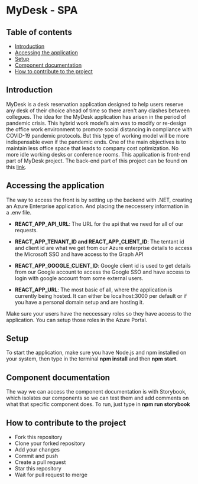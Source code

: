 # MyDesk - SPA

## Table of contents

- [Introduction](#introduction)
- [Accessing the application](#accessing-the-application)
- [Setup](#setup)
- [Component documentation](#component-documentation)
- [How to contribute to the project](#how-to-contribute-to-the-project)

## Introduction

MyDesk is a desk reservation application designed to help users reserve any desk of their choice ahead of time so there aren't any clashes between collegues. The idea for the MyDesk application has arisen in the period of pandemic crisis. This hybrid work model’s aim was to modify or re-design the office work environment to promote social distancing in compliance with COVID-19 pandemic protocols. But this type of working model will be more indispensable even if the pandemic ends. One of the main objectives is to maintain less office space that leads to company cost optimization. No more idle working desks or conference rooms.
This application is front-end part of MyDesk project. The back-end part of this project can be found on this [link](https://github.com/IT-Labs/MyDesk-.Net).

## Accessing the application

The way to access the front is by setting up the backend with .NET, creating an Azure Enterprise application. And placing the neccessery information in a .env file.

- **REACT_APP_API_URL**: The URL for the api that we need for all of our requests.

- **REACT_APP_TENANT_ID and REACT_APP_CLIENT_ID**: The tentant id and client id are what we get from our Azure enterprise details to access the Microsoft SSO and have access to the Graph API

- **REACT_APP_GOOGLE_CLIENT_ID**: Google client id is used to get details from our Google account to access the Google SSO and have access to login with google account from some external users.

- **REACT_APP_URL**: The most basic of all, where the application is currently being hosted. It can either be localhost:3000 per default or if you have a personal domain setup and are hosting it.

Make sure your users have the neccessary roles so they have access to the application. You can setup those roles in the Azure Portal.

## Setup

To start the application, make sure you have Node.js and npm installed on your system, then type in the terminal **npm install** and then **npm start**.

## Component documentation

The way we can access the component documentation is with Storybook, which isolates our components so we can test them and add comments on what that specific component does. To run, just type in **npm run storybook**

## How to contribute to the project

- Fork this repository
- Clone your forked repository
- Add your changes
- Commit and push
- Create a pull request
- Star this repository
- Wait for pull request to merge
